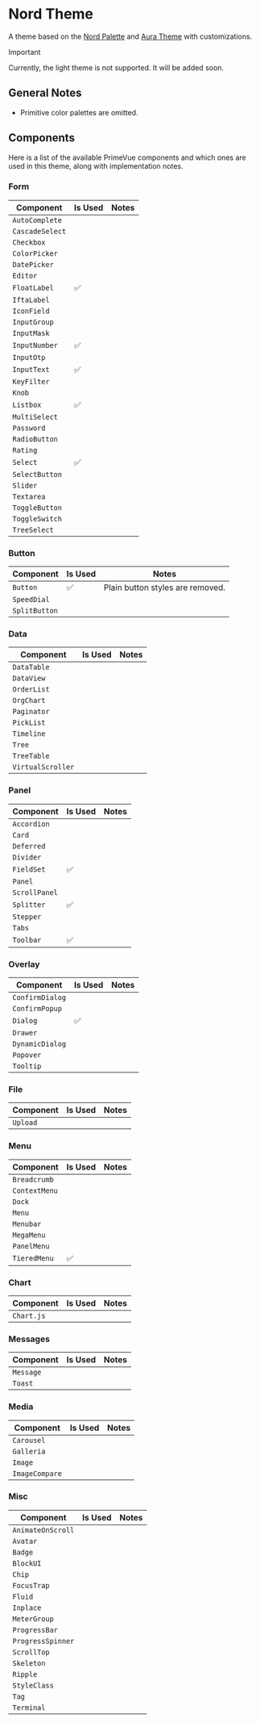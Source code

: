 # Nord Theme

A theme based on the [Nord Palette] and [Aura Theme] with customizations.

[Nord Palette]: https://nordtheme.com/docs/colors-and-palettes
[Aura Theme]: https://github.com/primefaces/primevue/tree/master/packages/themes/src/presets/aura

> [!IMPORTANT]
> Currently, the light theme is not supported.
> It will be added soon.

## General Notes

- Primitive color palettes are omitted.

## Components

Here is a list of the available PrimeVue components and which ones are used in this theme, along with implementation notes.

### Form

| Component       | Is Used | Notes |
| --------------- | ------- | ----- |
| `AutoComplete`  |         |       |
| `CascadeSelect` |         |       |
| `Checkbox`      |         |       |
| `ColorPicker`   |         |       |
| `DatePicker`    |         |       |
| `Editor`        |         |       |
| `FloatLabel`    | ✅      |       |
| `IftaLabel`     |         |       |
| `IconField`     |         |       |
| `InputGroup`    |         |       |
| `InputMask`     |         |       |
| `InputNumber`   | ✅      |       |
| `InputOtp`      |         |       |
| `InputText`     | ✅      |       |
| `KeyFilter`     |         |       |
| `Knob`          |         |       |
| `Listbox`       | ✅      |       |
| `MultiSelect`   |         |       |
| `Password`      |         |       |
| `RadioButton`   |         |       |
| `Rating`        |         |       |
| `Select`        | ✅      |       |
| `SelectButton`  |         |       |
| `Slider`        |         |       |
| `Textarea`      |         |       |
| `ToggleButton`  |         |       |
| `ToggleSwitch`  |         |       |
| `TreeSelect`    |         |       |

### Button

| Component     | Is Used | Notes                            |
| ------------- | ------- | -------------------------------- |
| `Button`      | ✅      | Plain button styles are removed. |
| `SpeedDial`   |         |                                  |
| `SplitButton` |         |                                  |

### Data

| Component         | Is Used | Notes |
| ----------------- | ------- | ----- |
| `DataTable`       |         |       |
| `DataView`        |         |       |
| `OrderList`       |         |       |
| `OrgChart`        |         |       |
| `Paginator`       |         |       |
| `PickList`        |         |       |
| `Timeline`        |         |       |
| `Tree`            |         |       |
| `TreeTable`       |         |       |
| `VirtualScroller` |         |       |

### Panel

| Component     | Is Used | Notes |
| ------------- | ------- | ----- |
| `Accordion`   |         |       |
| `Card`        |         |       |
| `Deferred`    |         |       |
| `Divider`     |         |       |
| `FieldSet`    | ✅      |       |
| `Panel`       |         |       |
| `ScrollPanel` |         |       |
| `Splitter`    | ✅      |       |
| `Stepper`     |         |       |
| `Tabs`        |         |       |
| `Toolbar`     | ✅      |       |

### Overlay

| Component       | Is Used | Notes |
| --------------- | ------- | ----- |
| `ConfirmDialog` |         |       |
| `ConfirmPopup`  |         |       |
| `Dialog`        | ✅      |       |
| `Drawer`        |         |       |
| `DynamicDialog` |         |       |
| `Popover`       |         |       |
| `Tooltip`       |         |       |

### File

| Component | Is Used | Notes |
| --------- | ------- | ----- |
| `Upload`  |         |       |

### Menu

| Component     | Is Used | Notes |
| ------------- | ------- | ----- |
| `Breadcrumb`  |         |       |
| `ContextMenu` |         |       |
| `Dock`        |         |       |
| `Menu`        |         |       |
| `Menubar`     |         |       |
| `MegaMenu`    |         |       |
| `PanelMenu`   |         |       |
| `TieredMenu`  | ✅      |       |

### Chart

| Component  | Is Used | Notes |
| ---------- | ------- | ----- |
| `Chart.js` |         |       |

### Messages

| Component | Is Used | Notes |
| --------- | ------- | ----- |
| `Message` |         |       |
| `Toast`   |         |       |

### Media

| Component      | Is Used | Notes |
| -------------- | ------- | ----- |
| `Carousel`     |         |       |
| `Galleria`     |         |       |
| `Image`        |         |       |
| `ImageCompare` |         |       |

### Misc

| Component         | Is Used | Notes |
| ----------------- | ------- | ----- |
| `AnimateOnScroll` |         |       |
| `Avatar`          |         |       |
| `Badge`           |         |       |
| `BlockUI`         |         |       |
| `Chip`            |         |       |
| `FocusTrap`       |         |       |
| `Fluid`           |         |       |
| `Inplace`         |         |       |
| `MeterGroup`      |         |       |
| `ProgressBar`     |         |       |
| `ProgressSpinner` |         |       |
| `ScrollTop`       |         |       |
| `Skeleton`        |         |       |
| `Ripple`          |         |       |
| `StyleClass`      |         |       |
| `Tag`             |         |       |
| `Terminal`        |         |       |
